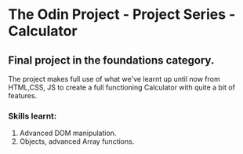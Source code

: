 # The Odin Project - Project Series - Calculator

## Final project in the foundations category.

The project makes full use of what we've learnt up until now from HTML,CSS, JS to create a full functioning Calculator with quite a bit of features.


### Skills learnt:
1. Advanced DOM manipulation.
2. Objects, advanced Array functions.
